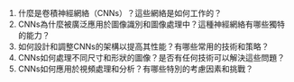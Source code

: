 1. 什麼是卷積神經網絡（CNNs）？這些網絡是如何工作的？
2. CNNs為什麼被廣泛應用於圖像識別和圖像處理中？這種神經網絡有哪些獨特的能力？
3. 如何設計和調整CNNs的架構以提高其性能？有哪些常用的技術和策略？
4. CNNs如何處理不同尺寸和形狀的圖像？是否有任何技術可以解決這些問題？
5. CNNs如何應用於視頻處理和分析？有哪些特別的考慮因素和挑戰？